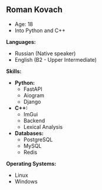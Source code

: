 ## Roman Kovach

* Age: 18
* Into Python and C++

**Languages:**

* Russian (Native speaker)
* English (B2 - Upper Intermediate)

**Skills:**

* **Python:**
    * FastAPI
    * Aiogram
    * Django
* **C++:**
    * ImGui
    * Backend
    * Lexical Analysis
* **Databases:**
    * PostgreSQL
    * MySQL
    * Redis

**Operating Systems:**

* Linux
* Windows

